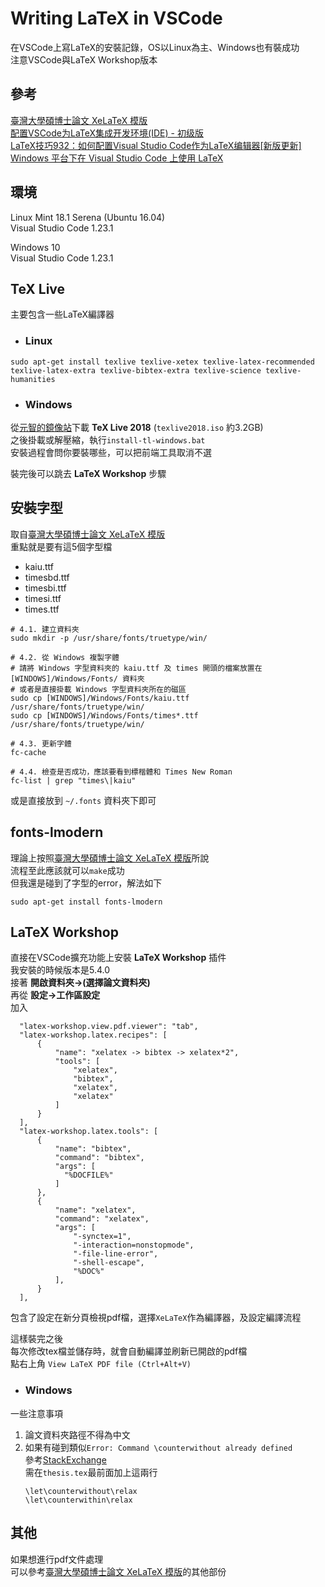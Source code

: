 # Writing LaTeX in VSCode
在VSCode上寫LaTeX的安裝記錄，OS以Linux為主、Windows也有裝成功  
注意VSCode與LaTeX Workshop版本

## 參考
[臺灣大學碩博士論文 XeLaTeX 模版](https://github.com/shaform/ntu-thesis/wiki)  
[配置VSCode为LaTeX集成开发环境(IDE) - 初级版](https://zhuanlan.zhihu.com/p/31883018)  
[LaTeX技巧932：如何配置Visual Studio Code作为LaTeX编辑器[新版更新]](http://www.latexstudio.net/archives/12260)  
[Windows 平台下在 Visual Studio Code 上使用 LaTeX](https://eggycat.github.io/2018/02/13/LaTeX-on-vscode/)

## 環境
Linux Mint 18.1 Serena (Ubuntu 16.04)  
Visual Studio Code 1.23.1  
  
Windows 10  
Visual Studio Code 1.23.1  

## TeX Live
主要包含一些LaTeX編譯器
* ### Linux
```shell=
sudo apt-get install texlive texlive-xetex texlive-latex-recommended texlive-latex-extra texlive-bibtex-extra texlive-science texlive-humanities
```
* ### Windows
從[元智的鏡像站](http://ftp.yzu.edu.tw/CTAN/systems/texlive/Images/)下載 **TeX Live 2018** (```texlive2018.iso``` 約3.2GB)  
之後掛載或解壓縮，執行```install-tl-windows.bat```  
安裝過程會問你要裝哪些，可以把前端工具取消不選  
  
裝完後可以跳去 **LaTeX Workshop** 步驟  

## 安裝字型
取自[臺灣大學碩博士論文 XeLaTeX 模版](https://github.com/shaform/ntu-thesis/wiki)  
重點就是要有這5個字型檔
* kaiu.ttf
* timesbd.ttf
* timesbi.ttf
* timesi.ttf
* times.ttf
```shell=
# 4.1. 建立資料夾
sudo mkdir -p /usr/share/fonts/truetype/win/

# 4.2. 從 Windows 複製字體
# 請將 Windows 字型資料夾的 kaiu.ttf 及 times 開頭的檔案放置在 [WINDOWS]/Windows/Fonts/ 資料夾
# 或者是直接掛載 Windows 字型資料夾所在的磁區
sudo cp [WINDOWS]/Windows/Fonts/kaiu.ttf /usr/share/fonts/truetype/win/
sudo cp [WINDOWS]/Windows/Fonts/times*.ttf /usr/share/fonts/truetype/win/

# 4.3. 更新字體
fc-cache

# 4.4. 檢查是否成功，應該要看到標楷體和 Times New Roman
fc-list | grep "times\|kaiu"
```
或是直接放到 `~/.fonts` 資料夾下即可

## fonts-lmodern
理論上按照[臺灣大學碩博士論文 XeLaTeX 模版](https://github.com/shaform/ntu-thesis/wiki)所說  
流程至此應該就可以```make```成功  
但我還是碰到了字型的error，解法如下
```shell=
sudo apt-get install fonts-lmodern
```

## LaTeX Workshop
直接在VSCode擴充功能上安裝 **LaTeX Workshop** 插件  
我安裝的時候版本是5.4.0  
接著 **開啟資料夾->(選擇論文資料夾)**  
再從 **設定->工作區設定**  
加入
```json=
  "latex-workshop.view.pdf.viewer": "tab",
  "latex-workshop.latex.recipes": [
      {
          "name": "xelatex -> bibtex -> xelatex*2",
          "tools": [
              "xelatex",
              "bibtex",
              "xelatex",
              "xelatex"
          ]
      }
  ],
  "latex-workshop.latex.tools": [
      {
          "name": "bibtex",
          "command": "bibtex",
          "args": [
            "%DOCFILE%"
          ]
      },
      {
          "name": "xelatex",
          "command": "xelatex",
          "args": [
              "-synctex=1",
              "-interaction=nonstopmode",
              "-file-line-error",
              "-shell-escape",
              "%DOC%"
          ],
      }
  ],
```
包含了設定在新分頁檢視pdf檔，選擇```XeLaTeX```作為編譯器，及設定編譯流程  

這樣裝完之後  
每次修改tex檔並儲存時，就會自動編譯並刷新已開啟的pdf檔  
點右上角 ```View LaTeX PDF file (Ctrl+Alt+V)```

* ### Windows
一些注意事項  
1. 論文資料夾路徑不得為中文  
2. 如果有碰到類似```Error: Command \counterwithout already defined```  
參考[StackExchange](https://tex.stackexchange.com/questions/425600/latex-error-command-counterwithout-already-defined)  
需在```thesis.tex```最前面加上這兩行
   ```=
   \let\counterwithout\relax
   \let\counterwithin\relax
   ```

## 其他
如果想進行pdf文件處理  
可以參考[臺灣大學碩博士論文 XeLaTeX 模版](https://github.com/shaform/ntu-thesis/wiki)的其他部份
